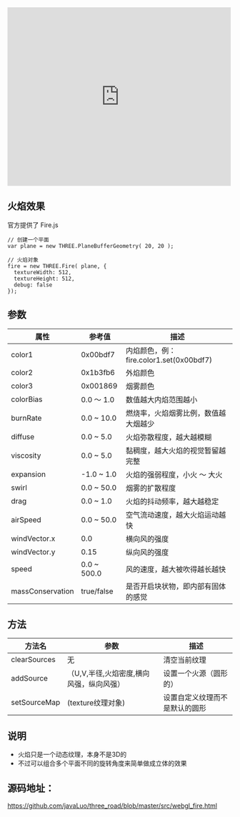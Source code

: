 <iframe 
    height=400 
    width=500 
    src="https://htmlpreview.github.io/?https://github.com/javaLuo/three_road/blob/master/src/webgl_fire.html" 
    frameborder=0 
    allowfullscreen>
</iframe>

## 火焰效果

官方提供了 Fire.js

```
// 创建一个平面
var plane = new THREE.PlaneBufferGeometry( 20, 20 );

// 火焰对象
fire = new THREE.Fire( plane, {
  textureWidth: 512,
  textureHeight: 512,
  debug: false
});
```

## 参数

| 属性             | 参考值      | 描述                                    |
| ---------------- | ----------- | --------------------------------------- |
| color1           | 0x00bdf7    | 内焰颜色，例：fire.color1.set(0x00bdf7) |
| color2           | 0x1b3fb6    | 外焰颜色                                |
| color3           | 0x001869    | 烟雾颜色                                |
| colorBias        | 0.0 ～ 1.0  | 数值越大内焰范围越小                    |
| burnRate         | 0.0 ~ 10.0  | 燃烧率，火焰烟雾比例，数值越大烟越少    |
| diffuse          | 0.0 ~ 5.0   | 火焰弥散程度，越大越模糊                |
| viscosity        | 0.0 ~ 5.0   | 黏稠度，越大火焰的视觉暂留越完整        |
| expansion        | -1.0 ~ 1.0  | 火焰的强弱程度，小火 ～ 大火            |
| swirl            | 0.0 ~ 50.0  | 烟雾的扩散程度                          |
| drag             | 0.0 ~ 1.0   | 火焰的抖动频率，越大越稳定              |
| airSpeed         | 0.0 ~ 50.0  | 空气流动速度，越大火焰运动越快          |
| windVector.x     | 0.0         | 横向风的强度                            |
| windVector.y     | 0.15        | 纵向风的强度                            |
| speed            | 0.0 ~ 500.0 | 风的速度，越大被吹得越长越快            |
| massConservation | true/false  | 是否开启块状物，即内部有固体的感觉      |

## 方法

| 方法名       | 参数                                     | 描述                           |
| ------------ | ---------------------------------------- | ------------------------------ |
| clearSources | 无                                       | 清空当前纹理                   |
| addSource    | （U,V,半径,火焰密度,横向风强，纵向风强） | 设置一个火源（圆形的）         |
| setSourceMap | (texture纹理对象)                        | 设置自定义纹理而不是默认的圆形 |

## 说明

* 火焰只是一个动态纹理，本身不是3D的
* 不过可以组合多个平面不同的旋转角度来简单做成立体的效果

## 源码地址：

<a href="https://github.com/javaLuo/three_road/blob/master/src/webgl_fire.html" target="_blank">https://github.com/javaLuo/three_road/blob/master/src/webgl_fire.html</a>